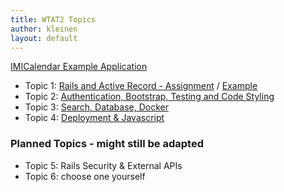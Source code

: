 ```yaml
---
title: WTAT2 Topics
author: kleinen
layout: default
---
```



[IMICalendar Example Application](https://github.com/htw-imi-wtat2/IMICalendar)

* Topic 1: [Rails and Active Record - Assignment](a1-activerecord/) / [Example](a1-activerecord-example)
* Topic 2: [Authentication, Bootstrap, Testing and Code Styling](a2-authentication/)
* Topic 3: [Search, Database, Docker](a3-search-database-docker/)
* Topic 4: [Deployment & Javascript](a4-ci-cd-javascript/)  


### Planned Topics - might still be adapted                    

* Topic 5: Rails Security & External APIs                     
* Topic 6: choose one yourself               
